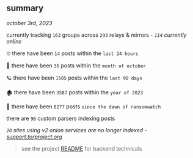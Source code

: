 
## summary
_october 3rd, 2023_

currently tracking `163` groups across `293` relays & mirrors - _`114` currently online_

⏲ there have been `14` posts within the `last 24 hours`

🦈 there have been `36` posts within the `month of october`

🪐 there have been `1505` posts within the `last 90 days`

🏚 there have been `3587` posts within the `year of 2023`

🦕 there have been `8277` posts `since the dawn of ransomwatch`

there are `96` custom parsers indexing posts

_`20` sites using v2 onion services are no longer indexed - [support.torproject.org](https://support.torproject.org/onionservices/v2-deprecation/)_

> see the project [README](https://github.com/joshhighet/ransomwatch#ransomwatch--) for backend technicals
